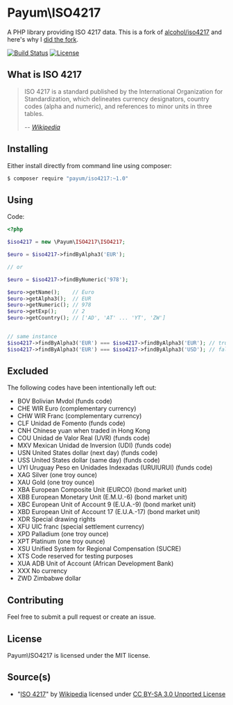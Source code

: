 # Payum\ISO4217

A PHP library providing ISO 4217 data. This is a fork of [alcohol/iso4217](https://github.com/alcohol/iso4217) and here's why I [did the fork](https://github.com/alcohol/iso4217/pull/1).

[![Build Status](https://img.shields.io/travis/payum/iso4217/master.svg?style=flat-square)](https://travis-ci.org/payum/iso4217)
[![License](https://img.shields.io/packagist/l/payum/iso4217.svg?style=flat-square)](https://packagist.org/packages/payum/iso4217)

## What is ISO 4217

> ISO 4217 is a standard published by the International Organization for Standardization, which delineates currency designators, country codes (alpha and numeric), and references to minor units in three tables.
>
> *-- [Wikipedia](http://en.wikipedia.org/wiki/ISO_4217)*

## Installing

Either install directly from command line using composer:

``` sh
$ composer require "payum/iso4217:~1.0"
```

## Using

Code:

``` php
<?php

$iso4217 = new \Payum\ISO4217\ISO4217; 

$euro = $iso4217->findByAlpha3('EUR');

// or

$euro = $iso4217->findByNumeric('978');

$euro->getName();    // Euro
$euro->getAlpha3();  // EUR
$euro->getNumeric(); // 978
$euro->getExp();     // 2
$euro->getCountry(); // ['AD', 'AT' ... 'YT', 'ZW']


// same instance
$iso4217->findByAlpha3('EUR') === $iso4217->findByAlpha3('EUR'); // true
$iso4217->findByAlpha3('EUR') === $iso4217->findByAlpha3('USD'); // false
```



## Excluded

The following codes have been intentionally left out:

* BOV Bolivian Mvdol (funds code)
* CHE WIR Euro (complementary currency)
* CHW WIR Franc (complementary currency)
* CLF Unidad de Fomento (funds code)
* CNH Chinese yuan when traded in Hong Kong
* COU Unidad de Valor Real (UVR) (funds code)
* MXV Mexican Unidad de Inversion (UDI) (funds code)
* USN United States dollar (next day) (funds code)
* USS United States dollar (same day) (funds code)
* UYI Uruguay Peso en Unidades Indexadas (URUIURUI) (funds code)
* XAG Silver (one troy ounce)
* XAU Gold (one troy ounce)
* XBA European Composite Unit (EURCO) (bond market unit)
* XBB European Monetary Unit (E.M.U.-6) (bond market unit)
* XBC European Unit of Account 9 (E.U.A.-9) (bond market unit)
* XBD European Unit of Account 17 (E.U.A.-17) (bond market unit)
* XDR Special drawing rights
* XFU UIC franc (special settlement currency)
* XPD Palladium (one troy ounce)
* XPT Platinum (one troy ounce)
* XSU Unified System for Regional Compensation (SUCRE)
* XTS Code reserved for testing purposes
* XUA ADB Unit of Account (African Development Bank)
* XXX No currency
* ZWD Zimbabwe dollar

## Contributing

Feel free to submit a pull request or create an issue.

## License

Payum\ISO4217 is licensed under the MIT license.

## Source(s)

* "[ISO 4217](http://en.wikipedia.org/wiki/ISO_4217)" by [Wikipedia](http://www.wikipedia.org) licensed under [CC BY-SA 3.0 Unported License](http://en.wikipedia.org/wiki/Wikipedia:Text_of_Creative_Commons_Attribution-ShareAlike_3.0_Unported_License)

